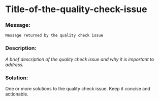 # Title-of-the-quality-check-issue

### Message:

```
Message returned by the quality check issue
```

### Description:

_A brief description of the quality check issue and why it is important to address._

### Solution:

One or more solutions to the quality check issue. Keep it concise and actionable.